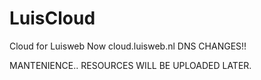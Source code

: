 # LuisCloud
Cloud for Luisweb
Now cloud.luisweb.nl
DNS CHANGES!!


MANTENIENCE..
RESOURCES WILL BE UPLOADED LATER.
